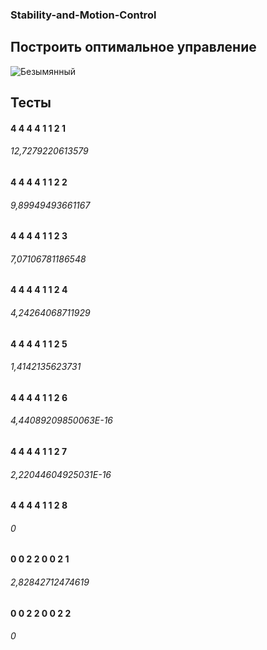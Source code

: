 ### Stability-and-Motion-Control
## Построить оптимальное управление
![Безымянный](https://user-images.githubusercontent.com/37507259/59618956-ce81e880-9142-11e9-8779-db4e7da479fc.png)
## Тесты
#### 4 4 4 4 1 1 2 1
###### 12,7279220613579
#### 4 4 4 4 1 1 2 2
###### 9,89949493661167
#### 4 4 4 4 1 1 2 3
###### 7,07106781186548
#### 4 4 4 4 1 1 2 4
###### 4,24264068711929
#### 4 4 4 4 1 1 2 5
###### 1,4142135623731
#### 4 4 4 4 1 1 2 6
###### 4,44089209850063E-16
#### 4 4 4 4 1 1 2 7
###### 2,22044604925031E-16
#### 4 4 4 4 1 1 2 8
###### 0



#### 0 0 2 2 0 0 2 1
###### 2,82842712474619
#### 0 0 2 2 0 0 2 2
###### 0
